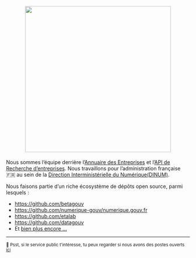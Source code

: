 

<h1 align="center">
  <img src="https://github.com/annuaire-entreprises-data-gouv-fr/.github/assets/8900205/b1fb5c11-8199-451c-a0ac-808c9bfa97cd" width="400px" />
</h1>

Nous sommes l’équipe derrière l’[Annuaire des Entreprises](https://annuaire-entreprises.data.gouv.fr/) et l’[API de Recherche d’entreprises](https://api.gouv.fr/les-api/api-recherche-entreprises). Nous travaillons pour l’administration française 🇫🇷 au sein de la [Direction Interministérielle du Numérique(DINUM)](https://www.numerique.gouv.fr/).

Nous faisons partie d’un riche écosystème de dépôts open source, parmi lesquels :
- https://github.com/betagouv
- https://github.com/numerique-gouv/numerique.gouv.fr
- https://github.com/etalab
- https://github.com/datagouv
- Et [bien plus encore ...](https://code.gouv.fr/public/#/groups)

---

<sub>🤫 Psst, si le service public t'intéresse, tu peux regarder si nous avons des postes ouverts [ici](https://www.welcometothejungle.com/cs/companies/communaute-beta-gouv/jobs)</sub>

<!--
Made with <3 in 🇫🇷
-->
